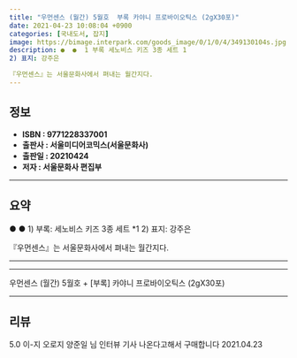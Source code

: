 ```yaml
---
title: "우먼센스 (월간) 5월호  부록 카야니 프로바이오틱스 (2gX30포)"
date: 2021-04-23 10:08:04 +0900
categories: [국내도서, 잡지]
image: https://bimage.interpark.com/goods_image/0/1/0/4/349130104s.jpg
description: ●  ●  1 부록 세노비스 키즈 3종 세트 1
2) 표지: 강주은

『우먼센스』는 서울문화사에서 펴내는 월간지다.
---
```


## **정보**

- **ISBN : 9771228337001**
- **출판사 : 서울미디어코믹스(서울문화사)**
- **출판일 : 20210424**
- **저자 : 서울문화사 편집부**

------



## **요약**

●  ●  1) 부록: 세노비스 키즈 3종 세트 *1
2) 표지: 강주은

『우먼센스』는 서울문화사에서 펴내는 월간지다.

------



------


우먼센스 (월간) 5월호 + [부록] 카야니 프로바이오틱스 (2gX30포) 

------


## **리뷰** 

5.0 이-지 오로지 양준일 님 인터뷰 기사 나온다고해서 구매합니다  2021.04.23 <br/>
